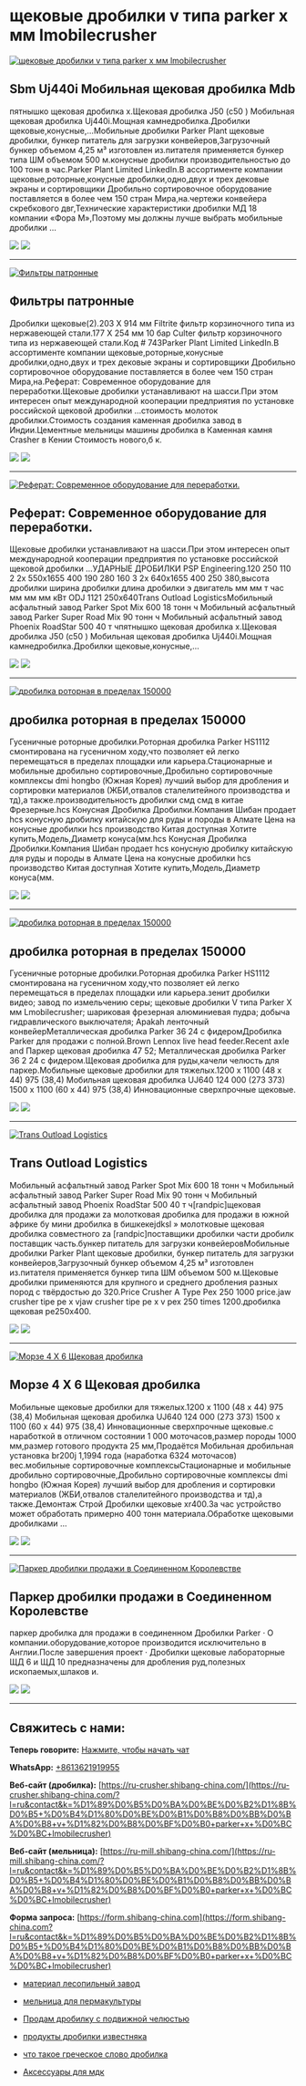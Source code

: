 # щековые дробилки v типа parker x мм lmobilecrusher

<a href="https://swt.shibang-china.com/?l=ru&img&k=%D1%89%D0%B5%D0%BA%D0%BE%D0%B2%D1%8B%D0%B5+%D0%B4%D1%80%D0%BE%D0%B1%D0%B8%D0%BB%D0%BA%D0%B8+v+%D1%82%D0%B8%D0%BF%D0%B0+parker+x+%D0%BC%D0%BC+lmobilecrusher" target="_blank">![щековые дробилки v типа parker x мм lmobilecrusher](http://static.shibang-china.com/all-800x300/669.jpg)</a>

## Sbm Uj440i Мобильная щековая дробилка Mdb
пятнышко щековая дробилка x.Щековая дробилка J50 (c50 ) Мобильная щековая дробилка Uj440i.Мощная камнедробилка.Дробилки щековые,конусные,…Мобильные дробилки Parker Plant щековые дробилки, бункер питатель для загрузки конвейеров,Загрузочный бункер объемом 4,25 м&#179; изготовлен из.питателя применяется бункер типа ШМ объемом 500 м.конусные дробилки производительностью до 100 тонн в час.Parker Plant Limited LinkedIn.В ассортименте компании щековые,роторные,конусные дробилки,одно,двух и трех дековые экраны и сортировщики Дробильно сортировочное оборудование поставляется в более чем 150 стран Мира,на.чертежи конвейера скребкового двг,Технические характеристики дробилки МД 18 компании &#171;Фора М&#187;,Поэтому мы должны лучше выбрать мобильные дробилки …


<a href="https://whatsapp.shibangsoft.com/WhatsApp.php" target="_blank" title="WhatsApp">![](http://static.shibang-china.com/icon/whatsapp.png)</a> <a href="https://swt.shibang-china.com/?l=ru&icon&k=%D1%89%D0%B5%D0%BA%D0%BE%D0%B2%D1%8B%D0%B5+%D0%B4%D1%80%D0%BE%D0%B1%D0%B8%D0%BB%D0%BA%D0%B8+v+%D1%82%D0%B8%D0%BF%D0%B0+parker+x+%D0%BC%D0%BC+lmobilecrusher" target="_blank">![](http://static.shibang-china.com/icon/chat-ru.png)</a>

---

<a href="https://swt.shibang-china.com/?l=ru&img&k=%D1%89%D0%B5%D0%BA%D0%BE%D0%B2%D1%8B%D0%B5+%D0%B4%D1%80%D0%BE%D0%B1%D0%B8%D0%BB%D0%BA%D0%B8+v+%D1%82%D0%B8%D0%BF%D0%B0+parker+x+%D0%BC%D0%BC+lmobilecrusher" target="_blank">![Фильтры патронные](http://static.shibang-china.com/all-800x300/928.jpg)</a>

## Фильтры патронные
Дробилки щековые(2).203 Х 914 мм Filtrite фильтр корзиночного типа из нержавеющей стали.177 Х 254 мм 10 бар Culter фильтр корзиночного типа из нержавеющей стали.Код # 743Parker Plant Limited LinkedIn.В ассортименте компании щековые,роторные,конусные дробилки,одно,двух и трех дековые экраны и сортировщики Дробильно сортировочное оборудование поставляется в более чем 150 стран Мира,на.Реферат: Современное оборудование для переработки.Щековые дробилки устанавливают на шасси.При этом интересен опыт международной кооперации предприятия по установке российской щековой дробилки …стоимость молоток дробилки.Стоимость создания каменная дробилка завод в Индии.Цементные мельницы машины дробилка в Каменная камня Crasher в Кении Стоимость нового,б к.


<a href="https://whatsapp.shibangsoft.com/WhatsApp.php" target="_blank" title="WhatsApp">![](http://static.shibang-china.com/icon/whatsapp.png)</a> <a href="https://swt.shibang-china.com/?l=ru&icon&k=%D1%89%D0%B5%D0%BA%D0%BE%D0%B2%D1%8B%D0%B5+%D0%B4%D1%80%D0%BE%D0%B1%D0%B8%D0%BB%D0%BA%D0%B8+v+%D1%82%D0%B8%D0%BF%D0%B0+parker+x+%D0%BC%D0%BC+lmobilecrusher" target="_blank">![](http://static.shibang-china.com/icon/chat-ru.png)</a>

---

<a href="https://swt.shibang-china.com/?l=ru&img&k=%D1%89%D0%B5%D0%BA%D0%BE%D0%B2%D1%8B%D0%B5+%D0%B4%D1%80%D0%BE%D0%B1%D0%B8%D0%BB%D0%BA%D0%B8+v+%D1%82%D0%B8%D0%BF%D0%B0+parker+x+%D0%BC%D0%BC+lmobilecrusher" target="_blank">![Реферат: Современное оборудование для переработки.](http://static.shibang-china.com/all-800x300/479.jpg)</a>

## Реферат: Современное оборудование для переработки.
Щековые дробилки устанавливают на шасси.При этом интересен опыт международной кооперации предприятия по установке российской щековой дробилки …УДАРНЫЕ ДРОБИЛКИ PSP Engineering.120 250 110 2 2x 550x1655 400 190 280 160 3 2x 640x1655 400 250 380,высота дробилки ширина дробилки длина дробилки э двигатель мм мм т час мм мм мм кВт ODJ 1121 250x640Trans Outload LogisticsМобильный асфальтный завод Parker Spot Mix 600 18 тонн ч Мобильный асфальтный завод Parker Super Road Mix 90 тонн ч Мобильный асфальтный завод Phoenix RoadStar 500 40 т чпятнышко щековая дробилка x.Щековая дробилка J50 (c50 ) Мобильная щековая дробилка Uj440i.Мощная камнедробилка.Дробилки щековые,конусные,…


<a href="https://whatsapp.shibangsoft.com/WhatsApp.php" target="_blank" title="WhatsApp">![](http://static.shibang-china.com/icon/whatsapp.png)</a> <a href="https://swt.shibang-china.com/?l=ru&icon&k=%D1%89%D0%B5%D0%BA%D0%BE%D0%B2%D1%8B%D0%B5+%D0%B4%D1%80%D0%BE%D0%B1%D0%B8%D0%BB%D0%BA%D0%B8+v+%D1%82%D0%B8%D0%BF%D0%B0+parker+x+%D0%BC%D0%BC+lmobilecrusher" target="_blank">![](http://static.shibang-china.com/icon/chat-ru.png)</a>

---

<a href="https://swt.shibang-china.com/?l=ru&img&k=%D1%89%D0%B5%D0%BA%D0%BE%D0%B2%D1%8B%D0%B5+%D0%B4%D1%80%D0%BE%D0%B1%D0%B8%D0%BB%D0%BA%D0%B8+v+%D1%82%D0%B8%D0%BF%D0%B0+parker+x+%D0%BC%D0%BC+lmobilecrusher" target="_blank">![дробилка роторная в пределах 150000](http://static.shibang-china.com/all-800x300/1457.jpg)</a>

## дробилка роторная в пределах 150000
Гусеничные роторные дробилки.Роторная дробилка Parker HS1112 смонтирована на гусеничном ходу,что позволяет ей легко перемещаться в пределах площадки или карьера.Стационарные и мобильные дробильно сортировочные,Дробильно сортировочные комплексы dmi hongbo (Южная Корея) лучший выбор для дробления и сортировки материалов (ЖБИ,отвалов сталелитейного производства и тд),а также.производительность дробилки смд смд в китае Фрезерные.hcs Конусная Дробилка Дробилки.Компания Шибан продает hcs конусную дробилку китайскую для руды и породы в Алмате Цена на конусные дробилки hcs производство Китая доступная Хотите купить,Модель,Диаметр конуса(мм.hcs Конусная Дробилка Дробилки.Компания Шибан продает hcs конусную дробилку китайскую для руды и породы в Алмате Цена на конусные дробилки hcs производство Китая доступная Хотите купить,Модель,Диаметр конуса(мм.


<a href="https://whatsapp.shibangsoft.com/WhatsApp.php" target="_blank" title="WhatsApp">![](http://static.shibang-china.com/icon/whatsapp.png)</a> <a href="https://swt.shibang-china.com/?l=ru&icon&k=%D1%89%D0%B5%D0%BA%D0%BE%D0%B2%D1%8B%D0%B5+%D0%B4%D1%80%D0%BE%D0%B1%D0%B8%D0%BB%D0%BA%D0%B8+v+%D1%82%D0%B8%D0%BF%D0%B0+parker+x+%D0%BC%D0%BC+lmobilecrusher" target="_blank">![](http://static.shibang-china.com/icon/chat-ru.png)</a>

---

<a href="https://swt.shibang-china.com/?l=ru&img&k=%D1%89%D0%B5%D0%BA%D0%BE%D0%B2%D1%8B%D0%B5+%D0%B4%D1%80%D0%BE%D0%B1%D0%B8%D0%BB%D0%BA%D0%B8+v+%D1%82%D0%B8%D0%BF%D0%B0+parker+x+%D0%BC%D0%BC+lmobilecrusher" target="_blank">![дробилка роторная в пределах 150000](http://static.shibang-china.com/all-800x300/1375.jpg)</a>

## дробилка роторная в пределах 150000
Гусеничные роторные дробилки.Роторная дробилка Parker HS1112 смонтирована на гусеничном ходу,что позволяет ей легко перемещаться в пределах площадки или карьера.зенит дробилки видео; завод по измельчению серы; щековые дробилки V типа Parker X мм Lmobilecrusher; шариковая фрезерная алюминиевая пудра; добыча гидравлического выключателя; Apakah ленточный конвейерМеталлическая дробилка Parker 36 24 с фидеромДробилка Parker для продажи с полной.Brown Lennox live head feeder.Recent axle and Паркер щековая дробилка 47 52; Металлическая дробилка Parker 36 2 24 с фидером.Щековая дробилка для руды,качели челюсть для паркер.Мобильные щековые дробилки для тяжелых.1200 x 1100 (48 x 44) 975 (38,4) Мобильная щековая дробилка UJ640 124 000 (273 373) 1500 x 1100 (60 x 44) 975 (38,4) Инновационные сверхпрочные щековые.


<a href="https://whatsapp.shibangsoft.com/WhatsApp.php" target="_blank" title="WhatsApp">![](http://static.shibang-china.com/icon/whatsapp.png)</a> <a href="https://swt.shibang-china.com/?l=ru&icon&k=%D1%89%D0%B5%D0%BA%D0%BE%D0%B2%D1%8B%D0%B5+%D0%B4%D1%80%D0%BE%D0%B1%D0%B8%D0%BB%D0%BA%D0%B8+v+%D1%82%D0%B8%D0%BF%D0%B0+parker+x+%D0%BC%D0%BC+lmobilecrusher" target="_blank">![](http://static.shibang-china.com/icon/chat-ru.png)</a>

---

<a href="https://swt.shibang-china.com/?l=ru&img&k=%D1%89%D0%B5%D0%BA%D0%BE%D0%B2%D1%8B%D0%B5+%D0%B4%D1%80%D0%BE%D0%B1%D0%B8%D0%BB%D0%BA%D0%B8+v+%D1%82%D0%B8%D0%BF%D0%B0+parker+x+%D0%BC%D0%BC+lmobilecrusher" target="_blank">![Trans Outload Logistics](http://static.shibang-china.com/all-800x300/288.jpg)</a>

## Trans Outload Logistics
Мобильный асфальтный завод Parker Spot Mix 600 18 тонн ч Мобильный асфальтный завод Parker Super Road Mix 90 тонн ч Мобильный асфальтный завод Phoenix RoadStar 500 40 т ч[randpic]щековая дробилка для продажи za молотковая дробилка для продажи в южной африке бу мини дробилка в бишкекеjdksl &#187; молотковые щековая дробилка совместного za [randpic]поставщики дробилки части дробилк поставщик часть.бункер питатель для загрузки конвейеровМобильные дробилки Parker Plant щековые дробилки, бункер питатель для загрузки конвейеров,Загрузочный бункер объемом 4,25 м&#179; изготовлен из.питателя применяется бункер типа ШМ объемом 500 м.Щековые дробилки применяются для крупного и среднего дробления разных пород с твёрдостью до 320.Price Crusher A Type Pex 250 1000 price.jaw crusher tipe pe x vjaw crusher tipe pe x v pex 250 times 1200.дробилка щековая pe250х400.


<a href="https://whatsapp.shibangsoft.com/WhatsApp.php" target="_blank" title="WhatsApp">![](http://static.shibang-china.com/icon/whatsapp.png)</a> <a href="https://swt.shibang-china.com/?l=ru&icon&k=%D1%89%D0%B5%D0%BA%D0%BE%D0%B2%D1%8B%D0%B5+%D0%B4%D1%80%D0%BE%D0%B1%D0%B8%D0%BB%D0%BA%D0%B8+v+%D1%82%D0%B8%D0%BF%D0%B0+parker+x+%D0%BC%D0%BC+lmobilecrusher" target="_blank">![](http://static.shibang-china.com/icon/chat-ru.png)</a>

---

<a href="https://swt.shibang-china.com/?l=ru&img&k=%D1%89%D0%B5%D0%BA%D0%BE%D0%B2%D1%8B%D0%B5+%D0%B4%D1%80%D0%BE%D0%B1%D0%B8%D0%BB%D0%BA%D0%B8+v+%D1%82%D0%B8%D0%BF%D0%B0+parker+x+%D0%BC%D0%BC+lmobilecrusher" target="_blank">![Морзе 4 X 6 Щековая дробилка](http://static.shibang-china.com/all-800x300/809.jpg)</a>

## Морзе 4 X 6 Щековая дробилка
Мобильные щековые дробилки для тяжелых.1200 x 1100 (48 x 44) 975 (38,4) Мобильная щековая дробилка UJ640 124 000 (273 373) 1500 x 1100 (60 x 44) 975 (38,4) Инновационные сверхпрочные щековые.с наработкой в отличном состоянии 1 000 моточасов,размер породы 1000 мм,размер готового продукта 25 мм,Продаётся Мобильная дробильная установка br200j 1,1994 года (наработка 6324 моточасов) вес.мобильные сортировочные комплексыСтационарные и мобильные дробильно сортировочные,Дробильно сортировочные комплексы dmi hongbo (Южная Корея) лучший выбор для дробления и сортировки материалов (ЖБИ,отвалов сталелитейного производства и тд),а также.Демонтаж Строй Дробилки щековые xr400.За час устройство может обработать примерно 400 тонн материала.Обработке щековыми дробилками …


<a href="https://whatsapp.shibangsoft.com/WhatsApp.php" target="_blank" title="WhatsApp">![](http://static.shibang-china.com/icon/whatsapp.png)</a> <a href="https://swt.shibang-china.com/?l=ru&icon&k=%D1%89%D0%B5%D0%BA%D0%BE%D0%B2%D1%8B%D0%B5+%D0%B4%D1%80%D0%BE%D0%B1%D0%B8%D0%BB%D0%BA%D0%B8+v+%D1%82%D0%B8%D0%BF%D0%B0+parker+x+%D0%BC%D0%BC+lmobilecrusher" target="_blank">![](http://static.shibang-china.com/icon/chat-ru.png)</a>

---

<a href="https://swt.shibang-china.com/?l=ru&img&k=%D1%89%D0%B5%D0%BA%D0%BE%D0%B2%D1%8B%D0%B5+%D0%B4%D1%80%D0%BE%D0%B1%D0%B8%D0%BB%D0%BA%D0%B8+v+%D1%82%D0%B8%D0%BF%D0%B0+parker+x+%D0%BC%D0%BC+lmobilecrusher" target="_blank">![Паркер дробилки продажи в Соединенном Королевстве](http://static.shibang-china.com/all-800x300/561.jpg)</a>

## Паркер дробилки продажи в Соединенном Королевстве
паркер дробилка для продажи в соединенном Дробилки Parker &#183; О компании.оборудование,которое производится исключительно в Англии.После завершения проект&nbsp;&#0183;&#32;Дробилки щековые лабораторные ЩД 6 и ЩД 10 предназначены для дробления руд,полезных ископаемых,шлаков и.

<a href="https://whatsapp.shibangsoft.com/WhatsApp.php" target="_blank" title="WhatsApp">![](http://static.shibang-china.com/icon/whatsapp.png)</a> <a href="https://swt.shibang-china.com/?l=ru&icon&k=%D1%89%D0%B5%D0%BA%D0%BE%D0%B2%D1%8B%D0%B5+%D0%B4%D1%80%D0%BE%D0%B1%D0%B8%D0%BB%D0%BA%D0%B8+v+%D1%82%D0%B8%D0%BF%D0%B0+parker+x+%D0%BC%D0%BC+lmobilecrusher" target="_blank">![](http://static.shibang-china.com/icon/chat-ru.png)</a>

---
## Свяжитесь с нами:

**Теперь говорите:** [Нажмите, чтобы начать чат](https://swt.shibang-china.com?l=ru&contact&k=%D1%89%D0%B5%D0%BA%D0%BE%D0%B2%D1%8B%D0%B5+%D0%B4%D1%80%D0%BE%D0%B1%D0%B8%D0%BB%D0%BA%D0%B8+v+%D1%82%D0%B8%D0%BF%D0%B0+parker+x+%D0%BC%D0%BC+lmobilecrusher)

**WhatsApp:**  [+8613621919955](https://whatsapp.shibangsoft.com/WhatsApp.php)

**Веб-сайт (дробилка):** [https://ru-crusher.shibang-china.com/](https://ru-crusher.shibang-china.com/?l=ru&contact&k=%D1%89%D0%B5%D0%BA%D0%BE%D0%B2%D1%8B%D0%B5+%D0%B4%D1%80%D0%BE%D0%B1%D0%B8%D0%BB%D0%BA%D0%B8+v+%D1%82%D0%B8%D0%BF%D0%B0+parker+x+%D0%BC%D0%BC+lmobilecrusher)

**Веб-сайт (мельница):** [https://ru-mill.shibang-china.com/](https://ru-mill.shibang-china.com/?l=ru&contact&k=%D1%89%D0%B5%D0%BA%D0%BE%D0%B2%D1%8B%D0%B5+%D0%B4%D1%80%D0%BE%D0%B1%D0%B8%D0%BB%D0%BA%D0%B8+v+%D1%82%D0%B8%D0%BF%D0%B0+parker+x+%D0%BC%D0%BC+lmobilecrusher)

**Форма запроса:** [https://form.shibang-china.com](https://form.shibang-china.com?l=ru&contact&k=%D1%89%D0%B5%D0%BA%D0%BE%D0%B2%D1%8B%D0%B5+%D0%B4%D1%80%D0%BE%D0%B1%D0%B8%D0%BB%D0%BA%D0%B8+v+%D1%82%D0%B8%D0%BF%D0%B0+parker+x+%D0%BC%D0%BC+lmobilecrusher)

* [материал лесопильный завод](../133/%D0%BC%D0%B0%D1%82%D0%B5%D1%80%D0%B8%D0%B0%D0%BB%20%D0%BB%D0%B5%D1%81%D0%BE%D0%BF%D0%B8%D0%BB%D1%8C%D0%BD%D1%8B%D0%B9%20%D0%B7%D0%B0%D0%B2%D0%BE%D0%B4.md)

* [мельница для пермакультуры](../132/%D0%BC%D0%B5%D0%BB%D1%8C%D0%BD%D0%B8%D1%86%D0%B0%20%D0%B4%D0%BB%D1%8F%20%D0%BF%D0%B5%D1%80%D0%BC%D0%B0%D0%BA%D1%83%D0%BB%D1%8C%D1%82%D1%83%D1%80%D1%8B.md)

* [Продам дробилку с подвижной челюстью](../133/%D0%9F%D1%80%D0%BE%D0%B4%D0%B0%D0%BC%20%D0%B4%D1%80%D0%BE%D0%B1%D0%B8%D0%BB%D0%BA%D1%83%20%D1%81%20%D0%BF%D0%BE%D0%B4%D0%B2%D0%B8%D0%B6%D0%BD%D0%BE%D0%B9%20%D1%87%D0%B5%D0%BB%D1%8E%D1%81%D1%82%D1%8C%D1%8E.md)

* [продукты дробилки известняка](../133/%D0%BF%D1%80%D0%BE%D0%B4%D1%83%D0%BA%D1%82%D1%8B%20%D0%B4%D1%80%D0%BE%D0%B1%D0%B8%D0%BB%D0%BA%D0%B8%20%D0%B8%D0%B7%D0%B2%D0%B5%D1%81%D1%82%D0%BD%D1%8F%D0%BA%D0%B0.md)

* [что такое греческое слово дробилка](../133/%D1%87%D1%82%D0%BE%20%D1%82%D0%B0%D0%BA%D0%BE%D0%B5%20%D0%B3%D1%80%D0%B5%D1%87%D0%B5%D1%81%D0%BA%D0%BE%D0%B5%20%D1%81%D0%BB%D0%BE%D0%B2%D0%BE%20%D0%B4%D1%80%D0%BE%D0%B1%D0%B8%D0%BB%D0%BA%D0%B0.md)

* [Аксессуары для мдк](../135/%D0%90%D0%BA%D1%81%D0%B5%D1%81%D1%81%D1%83%D0%B0%D1%80%D1%8B%20%D0%B4%D0%BB%D1%8F%20%D0%BC%D0%B4%D0%BA.md)